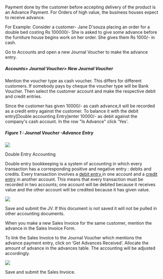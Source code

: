 Payment done by the customer before accepting delivery of the product is an
Advance Payment. For Orders of high value, the business houses expect to
receive advance.

  

For Example: Consider a customer- Jane D'souza placing an order for a double
bed costing Rs 100000/- She is asked to give some advance before the furniture
house begins work on her order. She gives them Rs 1000/- in cash.

  

Go to Accounts and open a new Journal Voucher to make the advance entry.

##### Accounts> Journal Voucher> New Journal Voucher  

Mention the voucher type as cash voucher. This differs for different
customers. If somebody pays by cheque the voucher type will be Bank Voucher.
Then select the customer account and make the respective debit and credit
entries.  

  

Since the customer has given 10000/- as cash advance,it will be recorded as a
credit entry against the customer. To balance it with the debit entry[Double
accounting Entry]enter 10000/- as debit against the company's cash account. In
the row "Is Advance" click 'Yes'.

  

##### Figure 1 : Journal Voucher -Advance Entry  

  

  

![](assets/frappe_io/images/erpnext/e-t-o-jv-advance.png)  

  

Double Entry Accounting  

  

Double entry bookkeeping is a system of accounting in which every transaction
has a corresponding positive and negative entry : debits and credits. Every
transaction involves a [debit entry
](http://www.e-conomic.co.uk/accountingsystem/glossary/debit)in one account
and a [credit
entry](http://www.e-conomic.co.uk/accountingsystem/glossary/credit) in another
account. This means that every transaction must be recorded in two accounts;
one account will be debited because it receives value and the other account
will be credited because it has given value.

  

![](assets/frappe_io/images/erpnext/e-t-o-jv-credit-childbed.png)  

  

  

Save and submit the JV. If this document is not saved it will not be pulled in
other accounting documents.

  

When you make a new Sales Invoice for the same customer, mention the advance
in the Sales Invoice Form.

  

To link the Sales Invoice to the Journal Voucher which mentions the advance
payment entry, click on ‘Get Advances Received’.  Allocate the amount of
advance in the advances table. The accounting will be adjusted accordingly.

  
![](assets/frappe_io/images/erpnext/e-t-o-salinv-get-advance-childbed.png)  

  

Save and submit the Sales Invoice.

  

  

  

  

  

  

  

